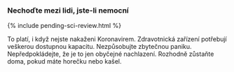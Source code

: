 ### Nechoďte mezi lidi, jste-li nemocní

{% include pending-sci-review.html %}

To platí, i když nejste nakaženi Koronavirem. Zdravotnická zařízení potřebují veškerou dostupnou kapacitu. Nezpůsobujte zbytečnou paniku. Nepředpokládejte, že je to jen obyčejné nachlazení. Rozhodně zůstaňte doma, pokud máte horečku nebo kašel.
